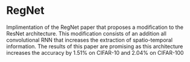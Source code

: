 # RegNet
Implimentation of the RegNet paper that proposes a modification to the ResNet architecture. This modification consists of an addition all convolutional RNN that increases the extraction of spatio-temporal information. The results of this paper are promising as this architecture increases the accuracy by 1.51% on CIFAR-10 and 2.04% on CIFAR-100
